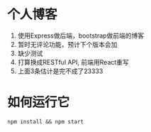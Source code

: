 # 个人博客
1. 使用Express做后端，bootstrap做前端的博客
1. 暂时无评论功能，预计下个版本会加
1. 缺少测试
1. 打算换成RESTful API, 前端用React重写
1. 上面3条估计是完不成了23333

# 如何运行它
```npm install && npm start```
